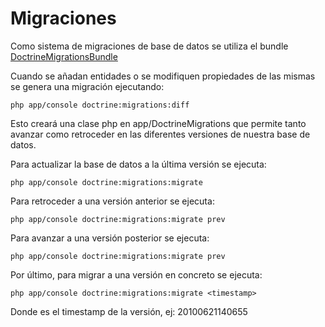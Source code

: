 # Migraciones

Como sistema de migraciones de base de datos se utiliza el bundle
[DoctrineMigrationsBundle](http://symfony.com/doc/current/bundles/DoctrineMigrationsBundle/index.html)


Cuando se añadan entidades o se modifiquen propiedades de las mismas se genera
una migración ejecutando:

    php app/console doctrine:migrations:diff

Esto creará una clase php en app/DoctrineMigrations que permite tanto avanzar
como retroceder en las diferentes versiones de nuestra base de datos.


Para actualizar la base de datos a la última versión se ejecuta:

    php app/console doctrine:migrations:migrate

Para retroceder a una versión anterior se ejecuta:

    php app/console doctrine:migrations:migrate prev

Para avanzar a una versión posterior se ejecuta:

    php app/console doctrine:migrations:migrate prev

Por último, para migrar a una versión en concreto se ejecuta:

    php app/console doctrine:migrations:migrate <timestamp>

Donde <timestamp> es el timestamp de la versión, ej: 20100621140655
